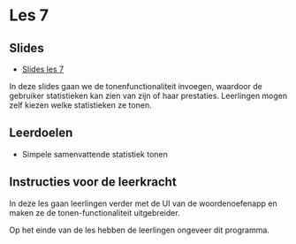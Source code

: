 # Les 7

## Slides

* [Slides les 7](https://slides.com/felienne/pidk-k4-m1tk-l7)

In deze slides gaan we de tonenfunctionaliteit invoegen, waardoor de gebruiker statistieken kan zien van zijn of haar prestaties. Leerlingen mogen zelf kiezen welke statistieken ze tonen.

## Leerdoelen

* Simpele samenvattende statistiek tonen

## Instructies voor de leerkracht

In deze les gaan leerlingen verder met de UI van de woordenoefenapp en maken ze de tonen-functionaliteit uitgebreider.

Op het einde van de les hebben de leerlingen ongeveer dit programma.
